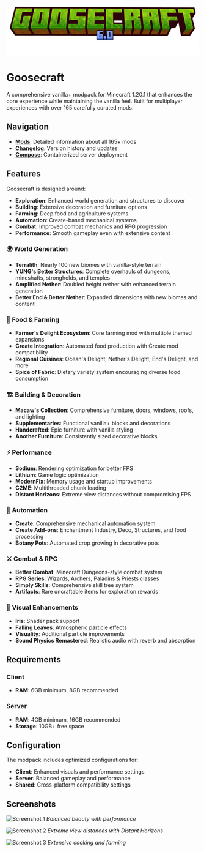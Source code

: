 ![Goosecraft Logo](instance/.minecraft/resourcepacks/goosecalibur/assets/minecraft/textures/gui/title/minecraft.png)

# Goosecraft

A comprehensive vanilla+ modpack for Minecraft 1.20.1 that enhances the core experience while maintaining the vanilla feel. Built for multiplayer experiences with over 165 carefully curated mods.

## Navigation

- **[Mods](mods.json)**: Detailed information about all 165+ mods
- **[Changelog](md/changelog.md)**: Version history and updates
- **[Compose](docker-compose.yml)**: Containerized server deployment

## Features

Goosecraft is designed around:

- **Exploration**: Enhanced world generation and structures to discover
- **Building**: Extensive decoration and furniture options
- **Farming**: Deep food and agriculture systems
- **Automation**: Create-based mechanical systems
- **Combat**: Improved combat mechanics and RPG progression
- **Performance**: Smooth gameplay even with extensive content

### 🌍 World Generation

- **Terralith**: Nearly 100 new biomes with vanilla-style terrain
- **YUNG's Better Structures**: Complete overhauls of dungeons, mineshafts, strongholds, and temples
- **Amplified Nether**: Doubled height nether with enhanced terrain generation
- **Better End & Better Nether**: Expanded dimensions with new biomes and content

### 🍖 Food & Farming

- **Farmer's Delight Ecosystem**: Core farming mod with multiple themed expansions
- **Create Integration**: Automated food production with Create mod compatibility
- **Regional Cuisines**: Ocean's Delight, Nether's Delight, End's Delight, and more
- **Spice of Fabric**: Dietary variety system encouraging diverse food consumption

### 🏗️ Building & Decoration

- **Macaw's Collection**: Comprehensive furniture, doors, windows, roofs, and lighting
- **Supplementaries**: Functional vanilla+ blocks and decorations
- **Handcrafted**: Epic furniture with vanilla styling
- **Another Furniture**: Consistently sized decorative blocks

### ⚡ Performance

- **Sodium**: Rendering optimization for better FPS
- **Lithium**: Game logic optimization
- **ModernFix**: Memory usage and startup improvements
- **C2ME**: Multithreaded chunk loading
- **Distant Horizons**: Extreme view distances without compromising FPS

### 🔧 Automation

- **Create**: Comprehensive mechanical automation system
- **Create Add-ons**: Enchantment Industry, Deco, Structures, and food processing
- **Botany Pots**: Automated crop growing in decorative pots

### ⚔️ Combat & RPG

- **Better Combat**: Minecraft Dungeons-style combat system
- **RPG Series**: Wizards, Archers, Paladins & Priests classes
- **Simply Skills**: Comprehensive skill tree system
- **Artifacts**: Rare uncraftable items for exploration rewards

### 🎨 Visual Enhancements

- **Iris**: Shader pack support
- **Falling Leaves**: Atmospheric particle effects
- **Visuality**: Additional particle improvements
- **Sound Physics Remastered**: Realistic audio with reverb and absorption

## Requirements

### Client

- **RAM**: 6GB minimum, 8GB recommended

### Server

- **RAM**: 4GB minimum, 16GB recommended
- **Storage**: 10GB+ free space

## Configuration

The modpack includes optimized configurations for:

- **Client**: Enhanced visuals and performance settings
- **Server**: Balanced gameplay and performance
- **Shared**: Cross-platform compatibility settings

## Screenshots

![Screenshot 1](md/2023-11-18_04.57.41.png)
*Balanced beauty with performance*

![Screenshot 2](md/2024-06-15_04.32.17.png)
*Extreme view distances with Distant Horizons*

![Screenshot 3](md/2024-06-15_22.05.47.png)
*Extensive cooking and farming*
